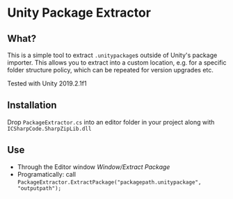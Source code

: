 # Unity Package Extractor

## What?

This is a simple tool to extract `.unitypackage`s outside of Unity's package importer. This allows you to extract into a custom location, e.g. for a specific folder structure policy, which can be repeated for version upgrades etc.

Tested with Unity 2019.2.1f1

## Installation

Drop `PackageExtractor.cs` into an editor folder in your project along with `ICSharpCode.SharpZipLib.dll`

## Use

* Through the Editor window *Window/Extract Package*
* Programatically: call `PackageExtractor.ExtractPackage("packagepath.unitypackage", "outputpath");`
